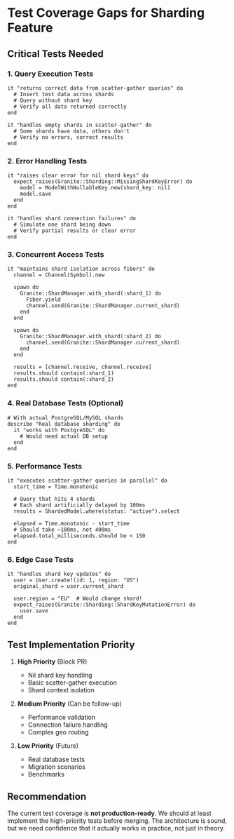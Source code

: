 # Test Coverage Gaps for Sharding Feature

## Critical Tests Needed

### 1. Query Execution Tests
```crystal
it "returns correct data from scatter-gather queries" do
  # Insert test data across shards
  # Query without shard key
  # Verify all data returned correctly
end

it "handles empty shards in scatter-gather" do
  # Some shards have data, others don't
  # Verify no errors, correct results
end
```

### 2. Error Handling Tests
```crystal
it "raises clear error for nil shard keys" do
  expect_raises(Granite::Sharding::MissingShardKeyError) do
    model = ModelWithNullableKey.new(shard_key: nil)
    model.save
  end
end

it "handles shard connection failures" do
  # Simulate one shard being down
  # Verify partial results or clear error
end
```

### 3. Concurrent Access Tests
```crystal
it "maintains shard isolation across fibers" do
  channel = Channel(Symbol).new
  
  spawn do
    Granite::ShardManager.with_shard(:shard_1) do
      Fiber.yield
      channel.send(Granite::ShardManager.current_shard)
    end
  end
  
  spawn do
    Granite::ShardManager.with_shard(:shard_2) do
      channel.send(Granite::ShardManager.current_shard)
    end
  end
  
  results = [channel.receive, channel.receive]
  results.should contain(:shard_1)
  results.should contain(:shard_2)
end
```

### 4. Real Database Tests (Optional)
```crystal
# With actual PostgreSQL/MySQL shards
describe "Real database sharding" do
  it "works with PostgreSQL" do
    # Would need actual DB setup
  end
end
```

### 5. Performance Tests
```crystal
it "executes scatter-gather queries in parallel" do
  start_time = Time.monotonic
  
  # Query that hits 4 shards
  # Each shard artificially delayed by 100ms
  results = ShardedModel.where(status: "active").select
  
  elapsed = Time.monotonic - start_time
  # Should take ~100ms, not 400ms
  elapsed.total_milliseconds.should be < 150
end
```

### 6. Edge Case Tests
```crystal
it "handles shard key updates" do
  user = User.create!(id: 1, region: "US")
  original_shard = user.current_shard
  
  user.region = "EU"  # Would change shard!
  expect_raises(Granite::Sharding::ShardKeyMutationError) do
    user.save
  end
end
```

## Test Implementation Priority

1. **High Priority** (Block PR)
   - Nil shard key handling
   - Basic scatter-gather execution
   - Shard context isolation

2. **Medium Priority** (Can be follow-up)
   - Performance validation
   - Connection failure handling
   - Complex geo routing

3. **Low Priority** (Future)
   - Real database tests
   - Migration scenarios
   - Benchmarks

## Recommendation

The current test coverage is **not production-ready**. We should at least implement the high-priority tests before merging. The architecture is sound, but we need confidence that it actually works in practice, not just in theory.